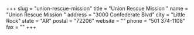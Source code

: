 +++
slug = "union-rescue-mission"
title = "Union Rescue Mission "
name = "Union Rescue Mission "
address = "3000 Confederate Blvd"
city = "Little Rock"
state = "AR"
postal = "72206"
website = ""
phone = "501 374-1108"
fax = ""
+++
